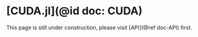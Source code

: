 # [CUDA.jl](@id doc: CUDA)

This page is still under construction, please visit [API](@ref doc-API) first.